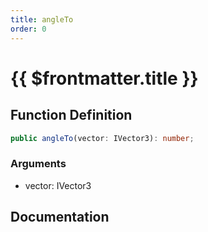 ```yaml
---
title: angleTo
order: 0
---
```


# {{ $frontmatter.title }}

## Function Definition

```ts
public angleTo(vector: IVector3): number;
```

### Arguments

* vector: IVector3

## Documentation

<!--@include: ./parts/angleTo.md-->
